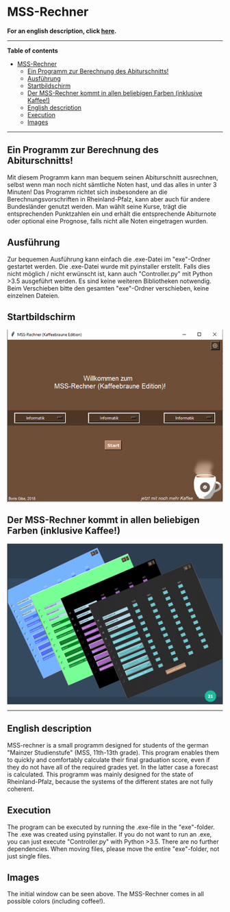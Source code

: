 # MSS-Rechner

 **For an english description, click [here](#english-description).**

 ---
 
**Table of contents**
- [MSS-Rechner](#mss-rechner)
  - [Ein Programm zur Berechnung des Abiturschnitts!](#ein-programm-zur-berechnung-des-abiturschnitts)
  - [Ausführung](#ausführung)
  - [Startbildschirm](#startbildschirm)
  - [Der MSS-Rechner kommt in allen beliebigen Farben (inklusive Kaffee!)](#der-mss-rechner-kommt-in-allen-beliebigen-farben-inklusive-kaffee)
  - [English description](#english-description)
  - [Execution](#execution)
  - [Images](#images)
 ---


 ## Ein Programm zur Berechnung des Abiturschnitts!

Mit diesem Programm kann man bequem seinen Abiturschnitt ausrechnen,
selbst wenn man noch nicht sämtliche Noten hast, und das alles in unter
3 Minuten!
Das Programm richtet sich insbesondere an die Berechnungsvorschriften
in Rheinland-Pfalz, kann aber auch für andere
Bundesländer genutzt werden. Man wählt seine Kurse, trägt die entsprechenden Punktzahlen
ein und erhält die entsprechende Abiturnote oder optional eine Prognose, falls nicht
alle Noten eingetragen wurden.

## Ausführung
Zur bequemen Ausführung kann einfach die .exe-Datei im "exe"-Ordner gestartet werden.
Die .exe-Datei wurde mit pyinstaller erstellt.
Falls dies nicht möglich / nicht erwünscht ist,
kann auch "Controller.py" mit Python >3.5 ausgeführt werden.
Es sind keine weiteren Bibliotheken notwendig.
Beim Verschieben bitte den gesamten "exe"-Ordner verschieben, keine einzelnen Dateien.

## Startbildschirm
<p>
 <a href="url"><img src="Screenshots/Screenshot_0.png" align="center"></a>
</p>

## Der MSS-Rechner kommt in allen beliebigen Farben (inklusive Kaffee!)

<p>
 <a href="url"><img src="Screenshots/Screenshot_00.png" align="center"></a>
</p>

---

## English description
MSS-rechner is a small programm designed for students of the german
"Mainzer Studienstufe" (MSS, 11th-13th grade). This program enables them to quickly
and comfortably calculate their final graduation score, even if they
do not have all of the required grades yet. In the latter case a
forecast is calculated. This programm was mainly
designed for the state of Rheinland-Pfalz, because
the systems of the different states are not fully coherent.

## Execution
The program can be executed by running the .exe-file in the "exe"-folder. The .exe was
created using pyinstaller. If you do not want to run an .exe, you can just execute
"Controller.py" with Python >3.5. There are no further dependencies. 
When moving files, please move the entire "exe"-folder, not just single files.


## Images
The initial window can be seen above. The MSS-Rechner comes in all possible colors (including coffee!).
